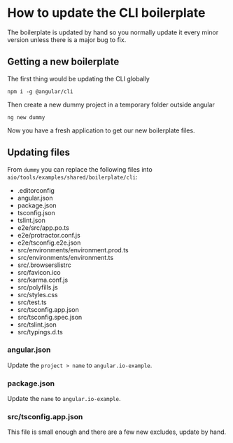 # How to update the CLI boilerplate

The boilerplate is updated by hand so you normally update it every minor version unless there is a major bug to fix.

## Getting a new boilerplate

The first thing would be updating the CLI globally

```
npm i -g @angular/cli
```

Then create a new dummy project in a temporary folder outside angular

```
ng new dummy
```

Now you have a fresh application to get our new boilerplate files.

## Updating files

From `dummy` you can replace the following files into `aio/tools/examples/shared/boilerplate/cli`:

- .editorconfig
- angular.json
- package.json
- tsconfig.json
- tslint.json
- e2e/src/app.po.ts
- e2e/protractor.conf.js
- e2e/tsconfig.e2e.json
- src/environments/environment.prod.ts
- src/environments/environment.ts
- src/.browserslistrc
- src/favicon.ico
- src/karma.conf.js
- src/polyfills.js
- src/styles.css
- src/test.ts
- src/tsconfig.app.json
- src/tsconfig.spec.json
- src/tslint.json
- src/typings.d.ts

### angular.json

Update the `project > name` to `angular.io-example`.

### package.json

Update the `name` to `angular.io-example`.

### src/tsconfig.app.json

This file is small enough and there are a few new excludes, update by hand.
